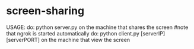 # screen-sharing
USAGE:
do: python server.py on the machine that shares the screen #note that ngrok is started automatically 
do: python client.py [serverIP] [serverPORT] on the machine that view the screen
